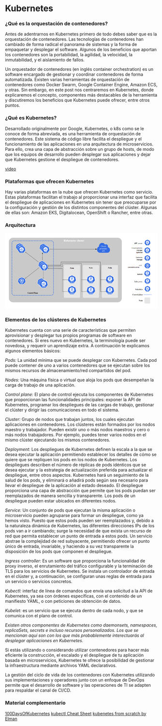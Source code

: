 # Kubernetes

### ¿Qué es la orquestación de contenedores?
Antes de adentrarnos en Kubernetes primero de todo debes saber que es la orquestación de contenedores. Las tecnologías de contenedores han cambiado de forma radical el panorama de sistemas y la forma de empaquetar y desplegar el software. Algunos de los beneficios que aportan los contenedores son la portabilidad, la agilidad, la velocidad, la inmutabilidad, y el aislamiento de fallos.

Un orquestador de contenedores (en inglés container orchestration) es un software encargado de gestionar y coordinar contenedores de forma automatizada. Existen varias herramientas de orquestación de contenedores como Docker Swarm, Google Container Engine, Amazon ECS, y otras. Sin embargo, en este post nos centraremos en Kubernetes, donde explicaremos el concepto, componentes más destacables de la herramienta y discutiremos los beneficios que Kubernetes puede ofrecer, entre otros puntos.

### ¿Qué es Kubernetes?
Desarrollado originalmente por Google, Kubernetes, o k8s como se le conoce de forma abreviada, es una herramienta de orquestación de contenedores. Este sistema de código libre facilita el despliegue y el funcionamiento de las aplicaciones en una arquitectura de microservicios. Para ello, crea una capa de abstracción sobre un grupo de hosts, de modo que los equipos de desarrollo pueden desplegar sus aplicaciones y dejar que Kubernetes gestione el despliegue de contenedores.

[video](https://youtu.be/cC46cg5FFAM)

### Plataformas que ofrecen Kubernetes

Hay varias plataformas en la nube que ofrecen Kubernetes como servicio. Estas plataformas facilitan el trabajo al proporcionar una interfaz que facilita el despliegue de aplicaciones en Kubernetes sin tener que preocuparse por la configuración y gestión de los distintos componentes del clúster. Algunas de ellas son: Amazon EKS, Digitalocean, OpenShift o Rancher, entre otras.

### Arquitectura
![](Arquitectura.png)

### Elementos de los clústeres de Kubernetes
Kubernetes cuenta con una serie de características que permiten aprovisionar y desplegar tus propios programas de software en contenedores. Si eres nuevo en Kubernetes, la terminología puede ser novedosa, y requerir un aprendizaje extra. A continuación te explicamos algunos elementos básicos: 

*Pods:* La unidad mínima que se puede desplegar con Kubernetes. Cada pod puede contener de uno a varios contenedores que se ejecutan sobre los mismos recursos de almacenamiento/red compartidos del pod.

*Nodes:* Una máquina física o virtual que aloja los pods que desempeñan la carga de trabajo de una aplicación. 

*Control plane:* El plano de control ejecuta los componentes de Kubernetes que proporcionan las funcionalidades principales: exponer la API de Kubernetes, programar los despliegues de las cargas de trabajo, gestionar el clúster y dirigir las comunicaciones en todo el sistema. 

*Cluster:* Grupo de nodos que trabajan juntos, los cuales ejecutan aplicaciones en contenedores. Los clústeres están formados por los nodos maestro y trabajador. Pueden existir uno o más nodos maestros y cero o más nodos trabajadores. Por ejemplo, puedes tener varios nodos en el mismo clúster ejecutando los mismos contenedores. 

*Deployment:* Los despliegues de Kubernetes definen la escala a la que se desea ejecutar la aplicación permitiendo establecer los detalles de cómo se quiere que se repliquen los pods en los nodos de Kubernetes. Los despliegues describen el número de réplicas de pods idénticos que se desea ejecutar y la estrategia de actualización preferida para actualizar el despliegue, entre otros aspectos. Kubernetes hará un seguimiento de la salud de los pods, y eliminará o añadirá pods según sea necesario para llevar el despliegue de la aplicación al estado deseado. El despliegue proporciona una capa de abstracción que permite que los pods puedan ser reemplazados de manera sencilla y transparente. Los pods de un despliegue pueden estar ubicados en diferentes nodos.

*Service:* Un conjunto de pods que ejecutan la misma aplicación o microservicio pueden agruparse para formar un despliegue, como ya hemos visto. Puesto que estos pods pueden ser reemplazados y, debido a la naturaleza dinámica de Kubernetes, las diferentes direcciones IPs de los pods van a ir cambiando; surge la necesidad de que exista un recurso de red que permita establecer un punto de entrada a estos pods. Un servicio abstrae la complejidad de red subyacente, permitiendo ofrecer un punto único de entrada, invariable, y haciendo a su vez transparente la disposición de los pods que componen el despliegue.

*Ingress controller:* Es un software que proporciona la funcionalidad de proxy inverso, el enrutamiento del tráfico configurable y la terminación de TLS para los servicios de Kubernetes. Se instala un controlador de entrada en el clúster y, a continuación, se configuran unas reglas de entrada para un servicio o servicios concretos.

*Kubectl:* interfaz de línea de comandos que envía una solicitud a la API de Kubernetes, ya sea con órdenes específicas, con el contenido de un manifiesto YAML, o con peticiones de obtención de datos.

*Kubelet:* es un servicio que se ejecuta dentro de cada nodo, y que se comunica con el plano de control. 

*Existen otros componentes de Kubernetes como daemonsets, namespaces, replicaSets, secrets e incluso recursos personalizados. Los que se mencionan aquí son con los que más probablemente interectuarás al desplegar aplicaciones en Kubernetes.*

Si estás utilizando o considerando utilizar contenedores para hacer más eficiente la construcción, el escalado y el despliegue de tu aplicación basada en microservicios, Kubernetes te ofrece la posibilidad de gestionar la infraestructura mediante archivos YAML declarativos.

La gestión del ciclo de vida de los contenedores con Kubernetes utilizando sus implementaciones y operadores junto con un enfoque de DevOps permite que el desarrollo de software y las operaciones de TI se adapten para respaldar el canal de CI/CD. 

### Material complementario

[100DaysOfKubernetes](https://100daysofkubernetes.io/)
[kubectl Cheat Sheet](https://kubernetes.io/docs/reference/kubectl/cheatsheet/)
[kubenetes from scratch by Elman ](./kubenetes%20from%20scratch.pdf)